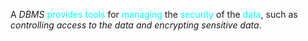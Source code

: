 A *DBMS* <span style="color:#00ffff">provides tools</span> for <span style="color:#00ffff">managing</span> the <span style="color:#00ffff">security</span> of the <span style="color:#00ffff">data</span>, such as *controlling access to the data and encrypting sensitive data*.